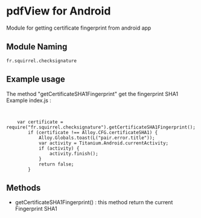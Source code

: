 # pdfView for Android

Module for getting certificate fingerprint from android app

## Module Naming

    fr.squirrel.checksignature

## Example usage

The method "getCertificateSHA1Fingerprint" get the fingerprint SHA1
Example index.js :

```


    var certificate = require("fr.squirrel.checksignature").getCertificateSHA1Fingerprint();
		if (certificate !== Alloy.CFG.certificateSHA1) {
			Alloy.Globals.toast(L("pair.error.title"));
			var activity = Titanium.Android.currentActivity;
			if (activity) {
				activity.finish();
			}
			return false;
		}

```

## Methods

- getCertificateSHA1Fingerprint() : this method return the current Fingerprint SHA1
